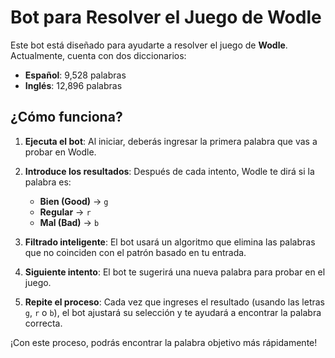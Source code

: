 # Bot para Resolver el Juego de Wodle

Este bot está diseñado para ayudarte a resolver el juego de **Wodle**. Actualmente, cuenta con dos diccionarios:

- **Español**: 9,528 palabras
- **Inglés**: 12,896 palabras

## ¿Cómo funciona?

1. **Ejecuta el bot**: Al iniciar, deberás ingresar la primera palabra que vas a probar en Wodle.
   
2. **Introduce los resultados**: Después de cada intento, Wodle te dirá si la palabra es:
   - **Bien (Good)** → `g`
   - **Regular** → `r`
   - **Mal (Bad)** → `b`

3. **Filtrado inteligente**: El bot usará un algoritmo que elimina las palabras que no coinciden con el patrón basado en tu entrada.

4. **Siguiente intento**: El bot te sugerirá una nueva palabra para probar en el juego.

5. **Repite el proceso**: Cada vez que ingreses el resultado (usando las letras `g`, `r` o `b`), el bot ajustará su selección y te ayudará a encontrar la palabra correcta.

¡Con este proceso, podrás encontrar la palabra objetivo más rápidamente!
